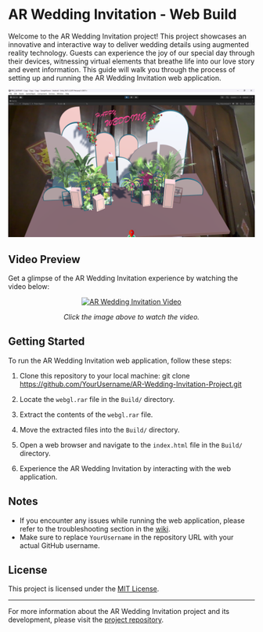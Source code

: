 # AR Wedding Invitation - Web Build

Welcome to the AR Wedding Invitation project! This project showcases an innovative and interactive way to deliver wedding details using augmented reality technology. Guests can experience the joy of our special day through their devices, witnessing virtual elements that breathe life into our love story and event information. This guide will walk you through the process of setting up and running the AR Wedding Invitation web application.

<p align="center">
  <img src="Demo.png" alt="AR Wedding Invitation" width="600">
</p>

## Video Preview

Get a glimpse of the AR Wedding Invitation experience by watching the video below:

<p align="center">
  <a href="https://youtu.be/MfpYFZWqypw">
    <img src="https://img.youtube.com/vi/MfpYFZWqypw/0.jpg" alt="AR Wedding Invitation Video" width="800">
  </a>
</p>
<p align="center">
  <em>Click the image above to watch the video.</em>
</p>

## Getting Started

To run the AR Wedding Invitation web application, follow these steps:

1. Clone this repository to your local machine:
git clone https://github.com/YourUsername/AR-Wedding-Invitation-Project.git


2. Locate the `webgl.rar` file in the `Build/` directory.

3. Extract the contents of the `webgl.rar` file.

4. Move the extracted files into the `Build/` directory.

5. Open a web browser and navigate to the `index.html` file in the `Build/` directory.

6. Experience the AR Wedding Invitation by interacting with the web application.

## Notes

- If you encounter any issues while running the web application, please refer to the troubleshooting section in the [wiki](https://github.com/YourUsername/AR-Wedding-Invitation-Project/wiki).
- Make sure to replace `YourUsername` in the repository URL with your actual GitHub username.

## License

This project is licensed under the [MIT License](LICENSE).

---

For more information about the AR Wedding Invitation project and its development, please visit the [project repository](https://github.com/YourUsername/AR-Wedding-Invitation-Project).
